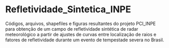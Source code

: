 # Refletividade_Sintetica_INPE
Códigos, arquivos, shapefiles e figuras resultantes do projeto PCI_INPE para obtenção de um campo de refletividade sintética de radar meteorológico a partir de ajustes de curvas entre localização de raios e fatores de refletividade durante um evento de tempestade severa no Brasil.
